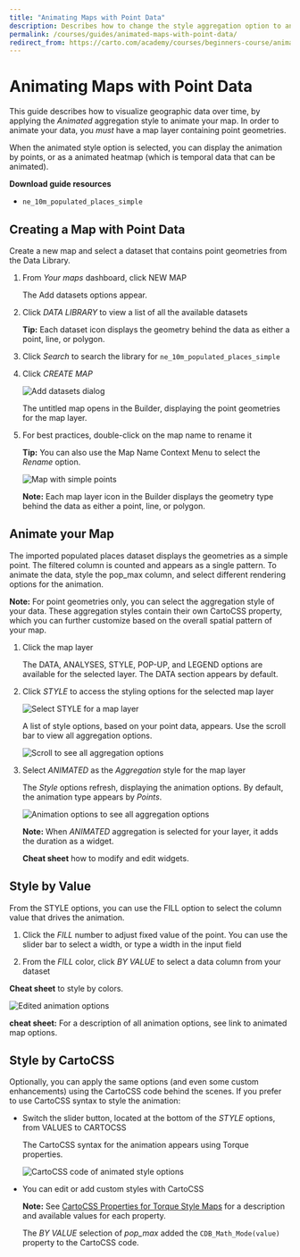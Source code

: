 ```yaml
---
title: "Animating Maps with Point Data"
description: Describes how to change the style aggregation option to animate your map layer with the CARTO Builder.
permalink: /courses/guides/animated-maps-with-point-data/
redirect_from: https://carto.com/academy/courses/beginners-course/animated-maps-with-point-data/
---
```


# Animating Maps with Point Data

This guide describes how to visualize geographic data over time, by applying the _Animated_ aggregation style to animate your map. In order to animate your data, you _must_ have a map layer containing point geometries.

When the animated style option is selected, you can display the animation by points, or as a animated heatmap (which is temporal data that can be animated).

**Download guide resources**

- `ne_10m_populated_places_simple`

## Creating a Map with Point Data

Create a new map and select a dataset that contains point geometries from the Data Library.

1. From _Your maps_ dashboard, click NEW MAP

	The Add datasets options appear.

2. Click _DATA LIBRARY_ to view a list of all the available datasets

	**Tip:** Each dataset icon displays the geometry behind the data as either a point, line, or polygon.

3. Click _Search_ to search the library for `ne_10m_populated_places_simple`

4. Click _CREATE MAP_

	<span class="wrap-border"><img src="/academy/img/guides/animated_maps/add_dataset.jpg" alt="Add datasets dialog" /></span>

	The untitled map opens in the Builder, displaying the point geometries for the map layer.

5. For best practices, double-click on the map name to rename it

	**Tip:** You can also use the Map Name Context Menu to select the _Rename_ option.

	<span class="wrap-border"><img src="/academy/img/guides/animated_maps/simple_points.jpg" alt="Map with simple points" /></span>

	**Note:** Each map layer icon in the Builder displays the geometry type behind the data  as either a point, line, or polygon.

## Animate your Map

The imported populated places dataset displays the geometries as a simple point. The filtered column is counted and appears as a single pattern. To animate the data, style the pop_max column, and select different rendering options for the animation.

**Note:** For point geometries only, you can select the aggregation style of your data. These aggregation styles contain their own CartoCSS property, which you can further customize based on the overall spatial pattern of your map.

1. Click the map layer

	The DATA, ANALYSES, STYLE, POP-UP, and LEGEND options are available for the selected layer. The DATA section appears by default.

2. Click _STYLE_ to access the styling options for the selected map layer

    <span class="wrap-border"><img src="/academy/img/guides/styling/select_style.jpg" alt="Select STYLE for a map layer" /></span>

    A list of style options, based on your point data, appears. Use the scroll bar to view all aggregation options.

	<span class="wrap-border"><img src="/academy/img/guides/animated_maps/scroll_aggregation.jpg" alt="Scroll to see all aggregation options" /></span>

2. Select _ANIMATED_ as the _Aggregation_ style for the map layer

	The _Style_ options refresh, displaying the animation options. By default, the animation type appears by _Points_.

    <span class="wrap-border"><img src="/academy/img/guides/animated_maps/animation_options.jpg" alt="Animation options to see all aggregation options" /></span>

    **Note:**  When _ANIMATED_ aggregation is selected for your layer, it adds the duration as a widget.  

    **Cheat sheet** how to modify and edit widgets.

## Style by Value

From the STYLE options, you can use the FILL option to select the column value that drives the animation.

1. Click the _FILL_ number to adjust fixed value of the point. You can use the slider bar to select a width, or type a width in the input field

2. From the _FILL_ color, click _BY VALUE_ to select a data column from your dataset

**Cheat sheet** to style by colors.

<span class="wrap-border"><img src="/academy/img/guides/animated_maps/edited_animation_options.jpg" alt="Edited animation options" /></span>

**cheat sheet:** For a description of all animation options, see link to animated map options.

## Style by CartoCSS

Optionally, you can apply the same options (and even some custom enhancements) using the CartoCSS code behind the scenes. If you prefer to use CartoCSS syntax to style the animation:

- Switch the slider button, located at the bottom of the _STYLE_ options, from VALUES to CARTOCSS

	The CartoCSS syntax for the animation appears using Torque properties.

	 <span class="wrap-border"><img src="/academy/img/guides/animated_maps/animation_cartocss.jpg" alt="CartoCSS code of animated style options" /></span>

- You can edit or add custom styles with CartoCSS

	**Note:** See [CartoCSS Properties for Torque Style Maps]( https://carto.com/docs/carto-engine/cartocss/properties-for-torque/) for a description and available values for each property.

	The _BY VALUE_ selection of _pop_max_ added the `CDB_Math_Mode(value)` property to the CartoCSS code.
